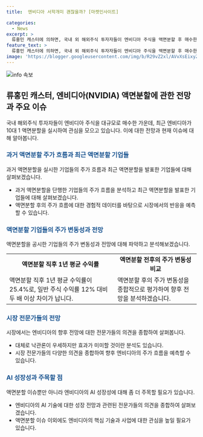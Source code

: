 ```yaml
---
title:  엔비디아 서학개미 괜찮을까? [마켓인사이트]

categories:
  - News
excerpt: >
  류홍민 캐스터에 의하면, 국내 외 해외주식 투자자들이 엔비디아 주식을 액면분할 후 매수한 것으로 나타났다. 최근 엔비디아의 액면분할로 주가 향방에 관심이 집중되고 있는데, 기업의 액면분할 후 주가 흐름과 관련해 분석했다. 엔비디아뿐만 아니라 다른 기업들도 액면분할을 예고하며, 이에 대한 전문가들의 견해를 소개했다. 엔비디아의 향후 전망에 대해 긍정적인 전망과 부정적인 전망이 나뉘고 있다고 전달했다.
feature_text: >
  류홍민 캐스터에 의하면, 국내 외 해외주식 투자자들이 엔비디아 주식을 액면분할 후 매수한 것으로 나타났다. 최근 엔비디아의 액면분할로 주가 향방에 관심이 집중되고 있는데, 기업의 액면분할 후 주가 흐름과 관련해 분석했다. 엔비디아뿐만 아니라 다른 기업들도 액면분할을 예고하며, 이에 대한 전문가들의 견해를 소개했다. 엔비디아의 향후 전망에 대해 긍정적인 전망과 부정적인 전망이 나뉘고 있다고 전달했다.
image: 'https://blogger.googleusercontent.com/img/b/R29vZ2xl/AVvXsEixyZcFfHzMRdzZMjFBmAUKJYCLCGyLL1o632UiGVXcaFdKo_bkvkuCioo0uUKlGfBVcT3P84aROyZIXSBEx3Aw5nCQ3pTgDom1WDC4m8eifvWiAmWEEVb4x6G_l8C0QH225ldMjyaFvpxGEBGNO37VmDTDMHGhJPq73UglMfDca1-0aw/s1600/blogspot.png'
---
```


<p><img src="https://blogger.googleusercontent.com/img/b/R29vZ2xl/AVvXsEixyZcFfHzMRdzZMjFBmAUKJYCLCGyLL1o632UiGVXcaFdKo_bkvkuCioo0uUKlGfBVcT3P84aROyZIXSBEx3Aw5nCQ3pTgDom1WDC4m8eifvWiAmWEEVb4x6G_l8C0QH225ldMjyaFvpxGEBGNO37VmDTDMHGhJPq73UglMfDca1-0aw/s1600/blogspot.png" alt="info 속보" /></p>

<h2 data-ke-size="size26">류홍민 캐스터, 엔비디아(NVIDIA) 액면분할에 관한 전망과 주요 이슈</h2>

<p data-ke-size="size16">국내 해외주식 투자자들이 엔비디아 주식을 대규모로 매수한 가운데, 최근 엔비디아가 10대 1 액면분할을 실시하여 관심을 모으고 있습니다. 이에 대한 전망과 현재 이슈에 대해 알아봅니다.</p>

<h3><b><span style="color: #1a5490;">과거 액면분할 주가 흐름과 최근 액면분할 기업들</span></b></h3>

<p data-ke-size="size16">과거 액면분할을 실시한 기업들의 주가 흐름과 최근 액면분할을 발표한 기업들에 대해 살펴보겠습니다.</p>

<ul>
<li>과거 액면분할을 단행한 기업들의 주가 흐름을 분석하고 최근 액면분할을 발표한 기업들에 대해 살펴보겠습니다.</li>
<li>액면분할 후의 주가 흐름에 대한 경험적 데이터를 바탕으로 시장에서의 반응을 예측할 수 있습니다.</li>
</ul>

<h3><b><span style="color: #1a5490;">액면분할 기업들의 주가 변동성과 전망</span></b></h3>

<p data-ke-size="size16">액면분할을 공시한 기업들의 주가 변동성과 전망에 대해 파악하고 분석해보겠습니다.</p>

<table>
<tr>
<td style="text-align: center; height: 17px;"><b>액면분할 직후 1년 평균 수익률</b></td>
<td style="text-align: center; height: 17px;"><b>액면분할 전후의 주가 변동성 비교</b></td>
</tr>
<tr>
<td>액면분할 직후 1년 평균 수익률이 25.4%로, 일반 주식 수익률 12% 대비 두 배 이상 차이가 납니다.</td>
<td>액면분할 후의 주가 변동성을 종합적으로 평가하여 향후 전망을 분석하겠습니다.</td>
</tr>
</table>

<h3><b><span style="color: #1a5490;">시장 전문가들의 전망</span></b></h3>

<p data-ke-size="size16">시장에서는 엔비디아의 향후 전망에 대한 전문가들의 의견을 종합하여 살펴봅니다.</p>

<ul>
<li>대체로 낙관론이 우세하지만 효과가 미미할 것이란 분석도 있습니다.</li>
<li>시장 전문가들의 다양한 의견을 종합하여 향후 엔비디아의 주가 흐름을 예측할 수 있습니다.</li>
</ul>

<h3><b><span style="color: #1a5490;">AI 성장성과 주목할 점</span></b></h3>

<p data-ke-size="size16">액면분할 이슈뿐만 아니라 엔비디아의 AI 성장성에 대해 좀 더 주목할 필요가 있습니다.</p>

<ul>
<li>엔비디아의 AI 기술에 대한 성장 전망과 관련된 전문가들의 의견을 종합하여 살펴보겠습니다.</li>
<li>액면분할 이슈 이외에도 엔비디아의 핵심 기술과 사업에 대한 관심을 높일 필요가 있습니다.</li>
</ul>

<p data-ke-size="size16">&nbsp;</p>

